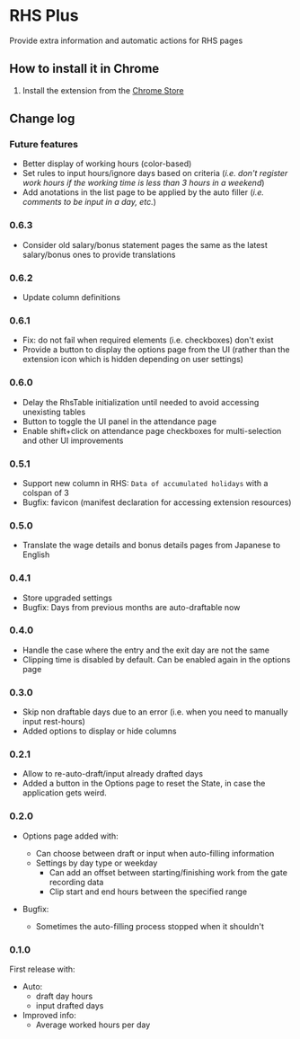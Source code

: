 # RHS Plus

Provide extra information and automatic actions for RHS pages

## How to install it in Chrome

1. Install the extension from the [Chrome Store](http://bit.ly/rhs-plus)

## Change log

### Future features

- Better display of working hours (color-based)
- Set rules to input hours/ignore days based on criteria (_i.e. don't register work hours if the working time is less than 3 hours in a weekend_)
- Add anotations in the list page to be applied by the auto filler (_i.e. comments to be input in a day, etc._)

### 0.6.3

- Consider old salary/bonus statement pages the same as the latest salary/bonus ones to provide translations

### 0.6.2

- Update column definitions

### 0.6.1

- Fix: do not fail when required elements (i.e. checkboxes) don't exist
- Provide a button to display the options page from the UI (rather than the extension icon which is hidden depending on user settings)

### 0.6.0

- Delay the RhsTable initialization until needed to avoid accessing unexisting tables
- Button to toggle the UI panel in the attendance page
- Enable shift+click on attendance page checkboxes for multi-selection and other UI improvements

### 0.5.1

- Support new column in RHS: `Data of accumulated holidays` with a colspan of 3
- Bugfix: favicon (manifest declaration for accessing extension resources)

### 0.5.0

- Translate the wage details and bonus details pages from Japanese to English

### 0.4.1

- Store upgraded settings
- Bugfix: Days from previous months are auto-draftable now

### 0.4.0

- Handle the case where the entry and the exit day are not the same
- Clipping time is disabled by default. Can be enabled again in the options page

### 0.3.0

- Skip non draftable days due to an error (i.e. when you need to manually input rest-hours)
- Added options to display or hide columns

### 0.2.1

- Allow to re-auto-draft/input already drafted days
- Added a button in the Options page to reset the State, in case the application gets weird.

### 0.2.0

- Options page added with:

  - Can choose between draft or input when auto-filling information
  - Settings by day type or weekday
    - Can add an offset between starting/finishing work from the gate recording data
    - Clip start and end hours between the specified range

- Bugfix:
  - Sometimes the auto-filling process stopped when it shouldn't

### 0.1.0

First release with:

- Auto:
  - draft day hours
  - input drafted days
- Improved info:
  - Average worked hours per day
